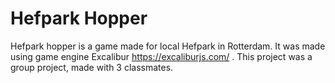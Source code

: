# Hefpark Hopper

Hefpark hopper is a game made for local Hefpark in Rotterdam. It was made using game engine Excalibur https://excaliburjs.com/ . This project was a group project, made with 3 classmates.
 
